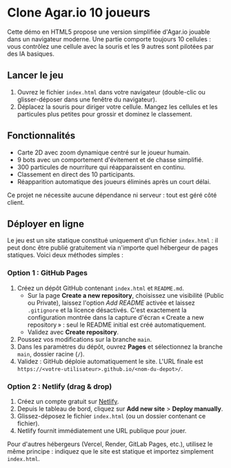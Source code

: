 # Clone Agar.io 10 joueurs

Cette démo en HTML5 propose une version simplifiée d'Agar.io jouable dans un
navigateur moderne. Une partie comporte toujours 10 cellules : vous contrôlez
une cellule avec la souris et les 9 autres sont pilotées par des IA basiques.

## Lancer le jeu

1. Ouvrez le fichier `index.html` dans votre navigateur (double-clic ou
   glisser-déposer dans une fenêtre du navigateur).
2. Déplacez la souris pour diriger votre cellule. Mangez les cellules et les
   particules plus petites pour grossir et dominez le classement.

## Fonctionnalités

- Carte 2D avec zoom dynamique centré sur le joueur humain.
- 9 bots avec un comportement d'évitement et de chasse simplifié.
- 300 particules de nourriture qui réapparaissent en continu.
- Classement en direct des 10 participants.
- Réapparition automatique des joueurs éliminés après un court délai.

Ce projet ne nécessite aucune dépendance ni serveur : tout est géré côté client.

## Déployer en ligne

Le jeu est un site statique constitué uniquement d'un fichier `index.html` :
il peut donc être publié gratuitement via n'importe quel hébergeur de pages
statiques. Voici deux méthodes simples :

### Option 1 : GitHub Pages

1. Créez un dépôt GitHub contenant `index.html` et `README.md`.
   - Sur la page **Create a new repository**, choisissez une visibilité (Public
     ou Private), laissez l'option *Add README* activée et laissez `.gitignore`
     et la licence désactivés. C'est exactement la configuration montrée dans
     la capture d'écran « Create a new repository » : seul le README initial est
     créé automatiquement.
   - Validez avec **Create repository**.
2. Poussez vos modifications sur la branche `main`.
3. Dans les paramètres du dépôt, ouvrez **Pages** et sélectionnez la branche
   `main`, dossier racine (`/`).
4. Validez : GitHub déploie automatiquement le site. L'URL finale est
   `https://<votre-utilisateur>.github.io/<nom-du-depot>/`.

### Option 2 : Netlify (drag & drop)

1. Créez un compte gratuit sur [Netlify](https://www.netlify.com/).
2. Depuis le tableau de bord, cliquez sur **Add new site** > **Deploy manually**.
3. Glissez-déposez le fichier `index.html` (ou un dossier contenant ce fichier).
4. Netlify fournit immédiatement une URL publique pour jouer.

Pour d'autres hébergeurs (Vercel, Render, GitLab Pages, etc.), utilisez le même
principe : indiquez que le site est statique et importez simplement `index.html`.
